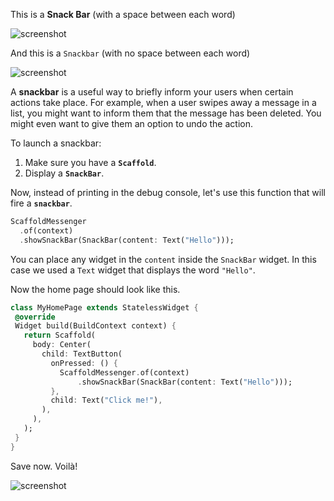 This is a **Snack Bar** (with a space between each word)

![screenshot](https://lh6.googleusercontent.com/ftGxvA6qwZd3OBkYPwIppox_FO1VOGPeQZrJ6tuX95naDCcM-l6Gi_Sn0XqPGuNUICParM7YChRSE1rTk_Fml51UzbdILe-vlfAlKSrnfPvrxZPKdsGL2pCwt6V0BaXx1fXq419j)

And this is a `Snackbar` (with no space between each word)

![screenshot](https://lh3.googleusercontent.com/JXkJKPz2bTfeDIyotbe8071bUCf92mWOIT_0CVNDWxRcaCRl4Em0eATgdcmbDvzUstwGOJWS2y7L4Dfapp_lEZYeGCccCWxo69eucj7JlvdY-gjrF-DE_-1cl0VzQ56RGVZ3dSgF)

A **snackbar** is a useful way to briefly inform your users when certain actions take place. For example, when a user swipes away a message in a list, you might want to inform them that the message has been deleted. You might even want to give them an option to undo the action.

To launch a snackbar:

1. Make sure you have a **`Scaffold`**.
2. Display a **`SnackBar`**.

Now, instead of printing in the debug console, let's use this function that will fire a **`snackbar`**.

```dart
ScaffoldMessenger
  .of(context)
  .showSnackBar(SnackBar(content: Text("Hello")));
```

You can place any widget in the `content` inside the `SnackBar` widget. In this case we used a `Text` widget that displays the word `"Hello"`.

Now the home page should look like this.

```dart
class MyHomePage extends StatelessWidget {
 @override
 Widget build(BuildContext context) {
   return Scaffold(
     body: Center(
       child: TextButton(
         onPressed: () {
           ScaffoldMessenger.of(context)
               .showSnackBar(SnackBar(content: Text("Hello")));
         },
         child: Text("Click me!"),
       ),
     ),
   );
 }
}
```

Save now. Voilà!

![screenshot](https://lh6.googleusercontent.com/r9LWmxCWEJMsqffram4OLMNaDFarVONoLmjasFtB9RQHRt4iX6LNYQBv-xha9lESZbejptYltrtO_BlbeI99DmTWiLps8KkqRlA5rlaQxb2nbY3nvwNbN5IpIR2KglG_OzRYAQGC)

